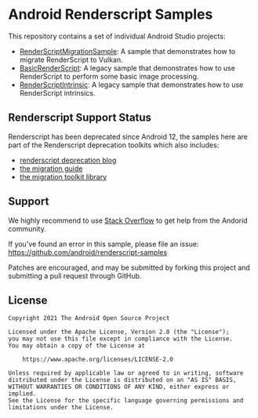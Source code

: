 # Android Renderscript Samples

This repository contains a set of individual Android Studio projects:
- [RenderScriptMigrationSample](./RenderScriptMigrationSample): A sample that demonstrates how to migrate RenderScript to Vulkan.
- [BasicRenderScript](./BasicRenderScript): A legacy sample that demonstrates how to use RenderScript to perform some basic image processing.
- [RenderScriptIntrinsic](./RenderScriptIntrinsic): A legacy sample that demonstrates how to use RenderScript intrinsics.

## Renderscript Support Status

Renderscript has been deprecated since Android 12, the samples here are part of the Renderscript deprecation toolkits which also includes:
- [renderscript deprecation blog](https://android-developers.googleblog.com/2021/04/android-gpu-compute-going-forward.html)
- [the migration guide](https://developer.android.com/guide/topics/renderscript/migrate)
- [the migration toolkit library](https://github.com/android/renderscript-intrinsics-replacement-toolkit)


## Support

We highly recommend to use [Stack Overflow](http://stackoverflow.com/questions/tagged/android) to get help from the Andorid community.

If you've found an error in this sample, please file an issue:
https://github.com/android/renderscript-samples

Patches are encouraged, and may be submitted by forking this project and
submitting a pull request through GitHub.

## License

```
Copyright 2021 The Android Open Source Project

Licensed under the Apache License, Version 2.0 (the "License");
you may not use this file except in compliance with the License.
You may obtain a copy of the License at

    https://www.apache.org/licenses/LICENSE-2.0

Unless required by applicable law or agreed to in writing, software
distributed under the License is distributed on an "AS IS" BASIS,
WITHOUT WARRANTIES OR CONDITIONS OF ANY KIND, either express or implied.
See the License for the specific language governing permissions and
limitations under the License.
```
